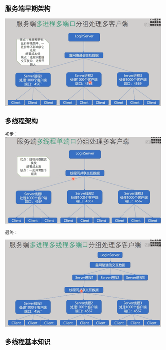  

## 服务端早期架构

![image-20240519155447901](../../picture/image-20240519155447901.png)

## 多线程架构

 初步：![image-20240519161855325](../../picture/image-20240519161855325.png)

最终：

![image-20240519161927245](../../picture/image-20240519161927245.png)

## 多线程基本知识

  